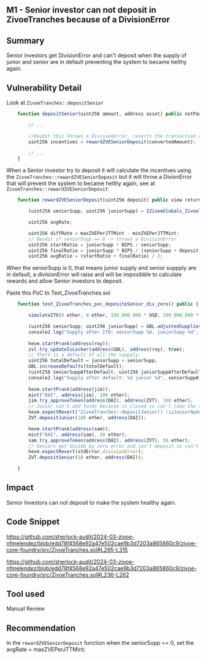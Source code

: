 ## M1 - Senior investor can not deposit in ZivoeTranches because of a DivisionError

## Summary
Senior investors get DivisionError and can't deposit when the supply of junior and senior are in default preventing the system to became helthy again.


## Vulnerability Detail
Look at `ZivoeTranches::depositSenior`

```javascript
    function depositSenior(uint256 amount, address asset) public notPaused nonReentrant {

        // ...

        //@audit this throws a DivisionError, reverts the transaction and doesn't allow Senior investor to deposit.
        uint256 incentives = rewardZVESeniorDeposit(convertedAmount);

        // ...
    }
```
When a Senior investor try to deposit it will calculate the incentives using the `ZivoeTranches::rewardZVESeniorDeposit` but it will throw a DivionError
that will prevent the system to became helthy again, see at `ZivoeTranches::rewardZVESeniorDeposit`

```javascript
    function rewardZVESeniorDeposit(uint256 deposit) public view returns (uint256 reward) {

        (uint256 seniorSupp, uint256 juniorSupp) = IZivoeGlobals_ZivoeTranches(GBL).adjustedSupplies();

        uint256 avgRate; 

        uint256 diffRate = maxZVEPerJTTMint - minZVEPerJTTMint;
        // @audit if seniorSupp == 0 -> throws a DivisionError
        uint256 startRatio = juniorSupp * BIPS / seniorSupp;
        uint256 finalRatio = juniorSupp * BIPS / (seniorSupp + deposit);
        uint256 avgRatio = (startRatio + finalRatio) / 2;
```

When the seniorSupp is 0, that means junior supply and senior suppply are in default, a divisionError will raise and will be imposibble to calculate rewards and allow Senior investors to deposit.

Paste this PoC to Test_ZivoeTranches.sol

```javascript
    function test_ZivoeTranches_poc_depositeSenior_div_zero() public {

        simulateITO(0 ether, 0 ether, 100_000_000 * USD, 100_000_000 * USD);

        (uint256 seniorSupp, uint256 juniorSupp) = GBL.adjustedSupplies();
        console2.log("Supply after ITO: seniorSupp %d. juniorSupp %d", seniorSupp, juniorSupp);
        
        hevm.startPrank(address(roy));
        zvl.try_updateIsLocker(address(GBL), address(roy), true);
        // There is a default of all the suppply.
        uint256 totalDefault = juniorSupp + seniorSupp;
        GBL.increaseDefaults(totalDefault);
        (uint256 seniorSuppAfterDefault, uint256 juniorSuppAfterDefault) = GBL.adjustedSupplies();
        console2.log("Supply after default: %d junior %d", seniorSuppAfterDefault, juniorSuppAfterDefault);
        
        hevm.startPrank(address(jim));
        mint("DAI", address(jim), 100 ether);
        jim.try_approveToken(address(DAI), address(ZVT), 100 ether);
        // Junior can't add funds because is closed so can't take the system out of this idle state.
        hevm.expectRevert("ZivoeTranches::depositJunior() !isJuniorOpen(amount, asset)");
        ZVT.depositJunior(100 ether, address(DAI));

        hevm.startPrank(address(sam));
        mint("DAI", address(sam), 50 ether);
        sam.try_approveToken(address(DAI), address(ZVT), 50 ether);
        // Seniors get divide by zero error and can't deposit so can't make the system healthy again
        hevm.expectRevert(stdError.divisionError);
        ZVT.depositSenior(50 ether, address(DAI));

    }
```


## Impact
Senior Investors can not deposit to make the system healthy again.

## Code Snippet

https://github.com/sherlock-audit/2024-03-zivoe-nfmelendez/blob/edd78f4568e92a47e502cae9b3d7203a865860c9/zivoe-core-foundry/src/ZivoeTranches.sol#L295-L315

https://github.com/sherlock-audit/2024-03-zivoe-nfmelendez/blob/edd78f4568e92a47e502cae9b3d7203a865860c9/zivoe-core-foundry/src/ZivoeTranches.sol#L236-L262


## Tool used

Manual Review

## Recommendation

In the `rewardZVESeniorDeposit` function when the seniorSupp == 0, set the avgRate = maxZVEPerJTTMint;
